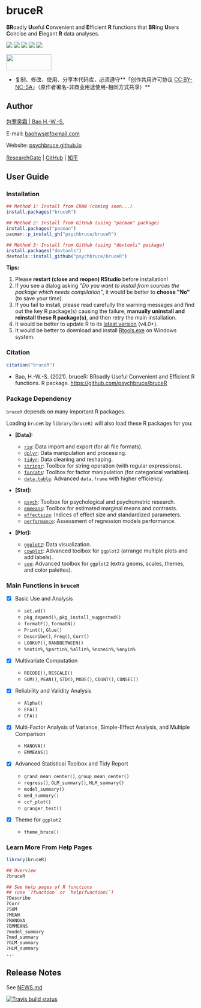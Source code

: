 # bruceR

**BR**oadly **U**seful **C**onvenient and **E**fficient **R** functions that **BR**ing **U**sers **C**oncise and **E**legant **R** data analyses.

![](https://img.shields.io/badge/R-Package-blue) ![](https://img.shields.io/badge/Version-0.6.0-red) ![](https://img.shields.io/github/license/psychbruce/bruceR?label=License&color=success) ![](https://img.shields.io/github/commit-activity/y/psychbruce/bruceR?label=Commits&color=orange) [![](https://img.shields.io/github/stars/psychbruce/bruceR?style=social)](https://github.com/psychbruce/bruceR/stargazers)

<img src="https://s1.ax1x.com/2020/07/28/aAjUJg.jpg" width="120px" height="42px"/>

-   复制、修改、使用、分享本代码库，必须遵守**「创作共用许可协议 [CC BY-NC-SA](https://en.wikipedia.org/wiki/Creative_Commons_license)」（原作者署名-非商业用途使用-相同方式共享）**

## Author

[包寒吴霜 \| Bao H.-W.-S.](https://psychbruce.github.io)

E-mail: [baohws\@foxmail.com](mailto:baohws@foxmail.com)

Website: [psychbruce.github.io](https://psychbruce.github.io)

[ResearchGate](https://www.researchgate.net/profile/Han_Wu_Shuang_Bao) \| [GitHub](https://github.com/psychbruce) \| [知乎](https://www.zhihu.com/people/psychbruce)

## User Guide

### Installation

``` r
## Method 1: Install from CRAN (coming soon...)
install.packages("bruceR")

## Method 2: Install from GitHub (using "pacman" package)
install.packages("pacman")
pacman::p_install_gh("psychbruce/bruceR")

## Method 3: Install from GitHub (using "devtools" package)
install.packages("devtools")
devtools::install_github("psychbruce/bruceR")
```

**Tips:**

1.  Please **restart (close and reopen) RStudio** before installation!
2.  If you see a dialog asking *"Do you want to install from sources the package which needs compilation"*, it would be better to **choose "No"** (to save your time).
3.  If you fail to install, please read carefully the warning messages and find out the key R package(s) causing the failure, **manually uninstall and reinstall these R package(s)**, and then retry the main installation.
4.  It would be better to update R to its [latest version](https://www.r-project.org/) (v4.0+).
5.  It would be better to download and install [Rtools.exe](http://cran.r-project.org/bin/windows/Rtools/) on Windows system.

### Citation

``` r
citation("bruceR")
```

-   Bao, H.-W.-S. (2021). bruceR: BRoadly Useful Convenient and Efficient R functions. R package. <https://github.com/psychbruce/bruceR>

### Package Dependency

`bruceR` depends on many important R packages.

Loading `bruceR` by `library(bruceR)` will also load these R packages for you:

-   **[Data]:**

    -   [`rio`](https://cran.r-project.org/package=rio): Data import and export (for all file formats).
    -   [`dplyr`](https://cran.r-project.org/package=dplyr): Data manipulation and processing.
    -   [`tidyr`](https://cran.r-project.org/package=tidyr): Data cleaning and reshaping.
    -   [`stringr`](https://cran.r-project.org/package=stringr): Toolbox for string operation (with regular expressions).
    -   [`forcats`](https://cran.r-project.org/package=forcats): Toolbox for factor manipulation (for categorical variables).
    -   [`data.table`](https://cran.r-project.org/package=data.table): Advanced `data.frame` with higher efficiency.

-   **[Stat]:**

    -   [`psych`](https://cran.r-project.org/package=psych): Toolbox for psychological and psychometric research.
    -   [`emmeans`](https://cran.r-project.org/package=emmeans): Toolbox for estimated marginal means and contrasts.
    -   [`effectsize`](https://cran.r-project.org/package=effectsize): Indices of effect size and standardized parameters.
    -   [`performance`](https://cran.r-project.org/package=performance): Assessment of regression models performance.

-   **[Plot]:**

    -   [`ggplot2`](https://cran.r-project.org/package=ggplot2): Data visualization.
    -   [`cowplot`](https://cran.r-project.org/package=cowplot): Advanced toolbox for `ggplot2` (arrange multiple plots and add labels).
    -   [`see`](https://cran.r-project.org/package=see): Advanced toolbox for `ggplot2` (extra geoms, scales, themes, and color palettes).

### Main Functions in `bruceR`

-   [x] Basic Use and Analysis

    -   `set.wd()`
    -   `pkg_depend()`, `pkg_install_suggested()`
    -   `formatF()`, `formatN()`
    -   `Print()`, `Glue()`
    -   `Describe()`, `Freq()`, `Corr()`
    -   `LOOKUP()`, `RANDBETWEEN()`
    -   `%notin%`, `%partin%`, `%allin%`, `%nonein%`, `%anyin%`

-   [x] Multivariate Computation

    -   `RECODE()`, `RESCALE()`
    -   `SUM()`, `MEAN()`, `STD()`, `MODE()`, `COUNT()`, `CONSEC()`

-   [x] Reliability and Validity Analysis

    -   `Alpha()`
    -   `EFA()`
    -   `CFA()`

-   [x] Multi-Factor Analysis of Variance, Simple-Effect Analysis, and Multiple Comparison

    -   `MANOVA()`
    -   `EMMEANS()`

-   [x] Advanced Statistical Toolbox and Tidy Report

    -   `grand_mean_center()`, `group_mean_center()`
    -   `regress()`, `GLM_summary()`, `HLM_summary()`
    -   `model_summary()`
    -   `med_summary()`
    -   `ccf_plot()`
    -   `granger_test()`

-   [x] Theme for `ggplot2`

    -   `theme_bruce()`

### Learn More From Help Pages

``` r
library(bruceR)

## Overview
?bruceR

## See help pages of R functions
## (use `?function` or `help(function)`)
?Describe
?Corr
?SUM
?MEAN
?MANOVA
?EMMEANS
?model_summary
?med_summary
?GLM_summary
?HLM_summary
...
```

## Release Notes

See [NEWS.md](https://github.com/psychbruce/bruceR/blob/master/NEWS.md)

[![Travis build status](https://travis-ci.com/psychbruce/bruceR.svg?branch=master)](https://travis-ci.com/psychbruce/bruceR)
